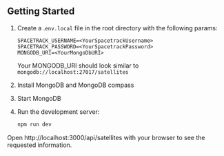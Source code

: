 ## Getting Started
1. Create a .`env.local` file in the root directory with the following params:
    ```
    SPACETRACK_USERNAME=<YourSpacetrackUsername>
    SPACETRACK_PASSWORD=<YourSpacetrackPassword>
    MONGODB_URI=<YourMongoDbURI>
    ```
    Your MONGODB_URI should look similar to `mongodb://localhost:27017/satellites`
2. Install MongoDB and MongoDB compass
3. Start MongoDB

4. Run the development server:
    ```bash
    npm run dev
    ```

Open http://localhost:3000/api/satellites with your browser to see the requested information.
